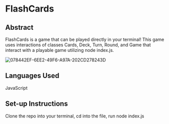 # FlashCards 

## Abstract

FlashCards is a game that can be played directly in your terminal! This game uses interactions of classes Cards, Deck, Turn, Round, and Game that interact with a playable game utilizing node index.js.

![078442EF-6EE2-49F6-A97A-202CD278243D](https://user-images.githubusercontent.com/78229679/125016785-c4cbc600-e026-11eb-879d-2799acad70b4.gif)


## Languages Used

JavaScript

## Set-up Instructions

Clone the repo into your terminal, cd into the file, run node index.js
